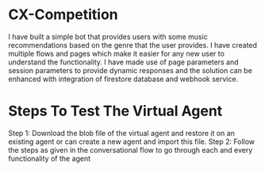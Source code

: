 # CX-Competition
I have built a simple bot that provides users with some music recommendations based on the genre that the user provides. I have created multiple flows and pages which make it easier for any new user to understand the functionality. I have made use of page parameters and session parameters to provide dynamic responses and the solution can be enhanced with integration of firestore database and webhook service.
# Steps To Test The Virtual Agent
Step 1: Download the blob file of the virtual agent and restore it on an existing agent or can create a new agent and import this file.
Step 2: Follow the steps as given in the conversational flow to go through each and every functionality of the agent
